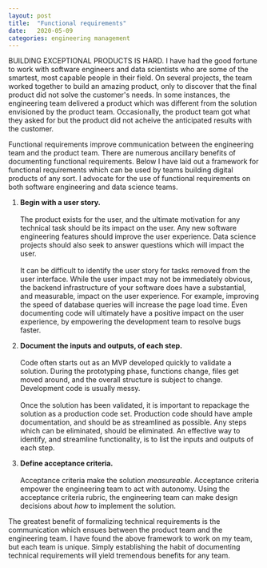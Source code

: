 ```yaml
---
layout: post
title:  "Functional requirements"
date:   2020-05-09
categories: engineering management
---
```

BUILDING EXCEPTIONAL PRODUCTS IS HARD. I have had the good fortune to work with software engineers and data scientists who are some of the smartest, most capable people in their field. On several projects, the team worked together to build an amazing product, only to discover that the final product did not solve the customer's needs. In some instances, the engineering team delivered a product which was different from the solution envisioned by the product team. Occasionally, the product team got what they asked for but the product did not acheive the anticipated results with the customer.

Functional requirements improve communication between the engineering team and the product team. There are numerous ancillary benefits of documenting functional requirements. Below I have laid out a framework for functional requirements which can be used by teams building digital products of any sort. I advocate for the use of functional requirements on both software engineering and data science teams. 


1. **Begin with a user story.**
<br><br>The product exists for the user, and the ultimate motivation for any technical task should be its impact on the user. Any new software engineering features should improve the user experience. Data science projects should also seek to answer questions which will impact the user.
<br><br>It can be difficult to identify the user story for tasks removed from the user interface. While the user impact may not be immediately obvious, the backend infrastructure of your software does have a substantial, and measurable, impact on the user experience. For example, improving the speed of database queries will increase the page load time. Even documenting code will ultimately have a positive impact on the user experience, by empowering the development team to resolve bugs faster.

2. **Document the inputs and outputs, of each step.**
<br><br>Code often starts out as an MVP developed quickly to validate a solution. During the prototyping phase, functions change, files get moved around, and the overall structure is subject to change. Development code is usually messy.
<br><br>Once the solution has been validated, it is important to repackage the solution as a production code set. Production code should have ample documentation, and should be as streamlined as possible. Any steps which can be eliminated, should be eliminated. An effective way to identify, and streamline functionality, is to list the inputs and outputs of each step.

3. **Define acceptance criteria.**
<br><br>Acceptance criteria make the solution *measureable*. Acceptance criteria empower the engineering team to act with autonomy. Using the acceptance criteria rubric, the engineering team can make design decisions about *how* to implement the solution.

The greatest benefit of formalizing technical requirements is the communication which ensues between the product team and the engineering team. I have found the above framework to work on my team, but each team is unique. Simply establishing the habit of documenting technical requirements will yield tremendous benefits for any team.